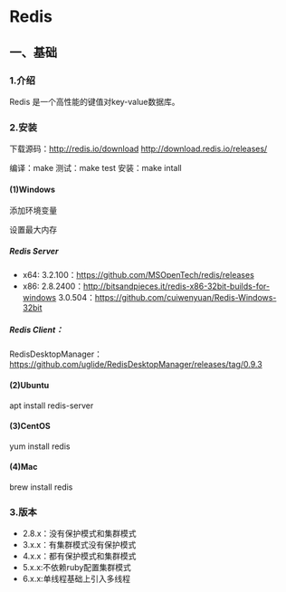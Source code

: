 # Redis

## 一、基础

### 1.介绍

Redis 是一个高性能的键值对key-value数据库。

### 2.安装

下载源码：http://redis.io/download
http://download.redis.io/releases/

编译：make
测试：make test
安装：make intall

#### (1)Windows

添加环境变量

设置最大内存

##### Redis Server
- x64:
3.2.100：https://github.com/MSOpenTech/redis/releases
- x86:
2.8.2400：http://bitsandpieces.it/redis-x86-32bit-builds-for-windows
3.0.504：https://github.com/cuiwenyuan/Redis-Windows-32bit

##### Redis Client：
RedisDesktopManager：https://github.com/uglide/RedisDesktopManager/releases/tag/0.9.3

#### (2)Ubuntu

apt install redis-server

#### (3)CentOS
yum  install redis

#### (4)Mac
brew install redis

### 3.版本

- 2.8.x：没有保护模式和集群模式
- 3.x.x：有集群模式没有保护模式
- 4.x.x：都有保护模式和集群模式
- 5.x.x:不依赖ruby配置集群模式
- 6.x.x:单线程基础上引入多线程








